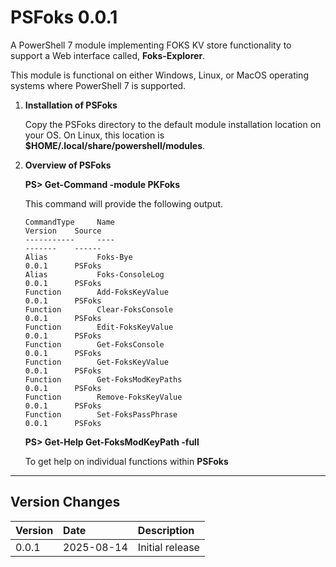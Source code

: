 # **PSFoks 0.0.1**

A PowerShell 7 module implementing FOKS KV store functionality to support a Web interface
called, **Foks-Explorer**. 

This module is functional on either Windows, Linux, or MacOS operating systems where PowerShell 7 is supported.

1. **Installation of PSFoks**
   

    Copy the PSFoks directory to the default module installation location on your OS.  On Linux,
    this location is **$HOME/.local/share/powershell/modules**.

2. **Overview of PSFoks**
   

    **PS> Get-Command -module PKFoks**

    This command will provide the following output.

    ```
    CommandType     Name                                               Version    Source
    -----------     ----                                               -------    ------
    Alias           Foks-Bye                                           0.0.1      PSFoks
    Alias           Foks-ConsoleLog                                    0.0.1      PSFoks
    Function        Add-FoksKeyValue                                   0.0.1      PSFoks
    Function        Clear-FoksConsole                                  0.0.1      PSFoks
    Function        Edit-FoksKeyValue                                  0.0.1      PSFoks
    Function        Get-FoksConsole                                    0.0.1      PSFoks
    Function        Get-FoksKeyValue                                   0.0.1      PSFoks
    Function        Get-FoksModKeyPaths                                0.0.1      PSFoks
    Function        Remove-FoksKeyValue                                0.0.1      PSFoks
    Function        Set-FoksPassPhrase                                 0.0.1      PSFoks
    ```


    **PS> Get-Help Get-FoksModKeyPath -full**

    To get help on individual functions within **PSFoks**

***

## **Version Changes**

| Version | Date | Description
| :------- | :------- | :-------------
| 0.0.1 | 2025-08-14 | Initial release
